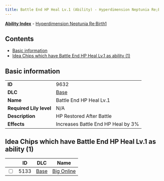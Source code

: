 ```yaml
---
title: Battle End HP Heal Lv.1 (Ability) - Hyperdimension Neptunia Re;Birth1
---
```


[**Ability Index**](/neptunia/rb1/ability/index.html) - [Hyperdimension Neptunia Re;Birth1](/neptunia/rb1)

## Contents

- [Basic information](#basic-information)
- [Idea Chips which have Battle End HP Heal Lv.1 as ability (1)](#idea-chips-which-have-battle-end-hp-heal-lv1-as-ability-1)

## Basic information

|   |   |
| -- | -- |
| **ID** | 9632 |
| **DLC** | [Base](/neptunia/rb1/dlc/1-base.html) |
| **Name** | Battle End HP Heal Lv.1 |
| **Required Lily level** | N/A |
| **Description** | HP Restored After Battle |
| **Effects** | Increases Battle End HP Heal by 3% |


## Idea Chips which have Battle End HP Heal Lv.1 as ability (1)

|    | ID | DLC | Name |
| -- | -- | --- | ---- |
| <input type="checkbox" id="rb1-item-1-5133" class="trackbox" /> | 5133 | [Base](/neptunia/rb1/dlc/1-base.html) | [Big Online](/neptunia/rb1/item/1-5133-big-online.html) |
